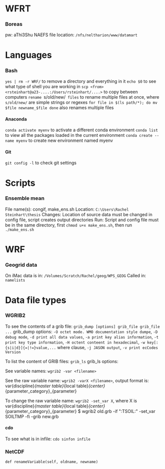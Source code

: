 # WFRT

### Boreas
pw: aThi3Shu
NAEFS file location: `/nfs/neltharion/www/datamart`

# Languages

### Bash
`yes | rm -r WRF/` to remove a directory and everything in it
`echo $0` to see what type of shell you are working in
`scp <from> <rsteinhart@a23-....:/Users/rsteinhart/....>` to copy between computers
`rename `s/old/new/` files` to rename multiple files at once, where `s/old/new/` are simple strings or regexes
`for file in $(ls path/*); do mv $file newname_$file done` also renames multiple files

#### Anaconda
`conda activate myenv` to activate a different conda environment
`conda list` to view all the packages loaded in the current environment 
`conda create --name myenv` to create new environment named myenv

#### Git
`git config -l` to check git settings

# Scripts

### Ensemble mean
File name(s): congif, make_ens.sh
Location: `C:\Users\Rachel Steinhart\thesis`
Changes: Location of source data must be changed in config file, script creates output directories
Run: Script and config file must be in the same directory, first `chmod u+x make_ens.sh`, then run `./make_ens.sh`

# WRF

### Geogrid data
On iMac data is in: `/Volumes/Scratch/Rachel/geog/WPS_GEOG`
Called in: `namelists`


# Data file types

### WGRIB2
To see the contents of a grib file: `grib_dump [options] grib_file grib_file ...`
grib_dump options: `-O octet mode. WMO documentation style dumpe`, `-D debug mode`, `-d print all data values`, `-a print key alias information`, `-t print key type information`, `-H octent conteent in hexadecimal`, `-w key[:{s|i|d}]{=|!=}value,...` where clause, `-j JASON output`, `-v print ecCodes Version`

To list the content of GRIB files: `grib_ls`
grib_ls options: 

See variable names: `wgrib2 -var <filename>`

See the raw variable name: `wgrib2 -varX <filename>`, output format is: var{discipline}_{master table}_{local table}_{center}_{parameter_category}_{parameter}

To change the raw variable name: `wgrib2 -set_var X`, where X is var{discipline}_{master table}_{local table}_{center}_{parameter_category}_{parameter} 
        $ wgrib2 old.grb -if ":TSOIL:" -set_var SOILTMP -fi -grib new.grb


#### cdo
To see what is in infile: `cdo sinfon infile` 

### NetCDF
`def renameVariable(self, oldname, newname)` 